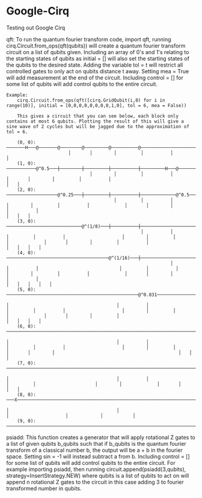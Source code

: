 # Google-Cirq
Testing out Google Cirq

qft:
    To run the quantum fourier transform code, import qft, running cirq.Circuit.from_ops(qft(qubits)) will create a quantum fourier transform circuit on a list of qubits given.
    Including an array of 0's and 1's relating to the starting states of qubits as initial = [] will also set the starting states of the qubits to the desired state.
    Adding the variable tol = t will restrict all controlled gates to only act on qubits distance t away.
    Setting mea = True will add measurement at the end of the circuit.
    Including control = [] for some list of qubits will add control qubits to the entire circuit.
    
    Example:
        cirq.Circuit.from_ops(qft([cirq.GridQubit(i,0) for i in range(10)], initial = [0,0,0,0,0,0,0,0,1,0], tol = 6, mea = False)) 
        
        This gives a circuit that you can see below, each block only contains at most 6 qubits. Plotting the result of this will give a sine wave of 2 cycles but will be jagged due to the approximation of tol = 6.
        
        (0, 0): ───────H───@───────@────────@─────────@──────────@───────────────────────────────────────────────────────────────────────────────────────────────────────────────────────────────────────────────────────────────────────────────────────────────────────────────────────────────────────────────────────────────────────────────────────────────────────────────────────────────────────×───────────────────
                           │       │        │         │          │                                                                                                                                                                                                                                                                                                                                       │
        (1, 0): ───────────@^0.5───┼────────┼─────────┼──────────┼─────────H───@───────@────────@─────────@──────────@───────────────────────────────────────────────────────────────────────────────────────────────────────────────────────────────────────────────────────────────────────────────────────────────────────────────────────────────────────────────────────────────────────────────────┼───×───────────────
                                   │        │         │          │             │       │        │         │          │                                                                                                                                                                                                                                                                                   │   │
        (2, 0): ───────────────────@^0.25───┼─────────┼──────────┼─────────────@^0.5───┼────────┼─────────┼──────────┼─────────H───@───────@────────@─────────@──────────@───────────────────────────────────────────────────────────────────────────────────────────────────────────────────────────────────────────────────────────────────────────────────────────────────────────────────────────────┼───┼───×───────────
                                            │         │          │                     │        │         │          │             │       │        │         │          │                                                                                                                                                                                                                               │   │   │
        (3, 0): ────────────────────────────@^(1/8)───┼──────────┼─────────────────────@^0.25───┼─────────┼──────────┼─────────────@^0.5───┼────────┼─────────┼──────────┼─────────H───@───────@────────@─────────@──────────@───────────────────────────────────────────────────────────────────────────────────────────────────────────────────────────────────────────────────────────────────────────┼───┼───┼───×───────
                                                      │          │                              │         │          │                     │        │         │          │             │       │        │         │          │                                                                                                                                                                           │   │   │   │
        (4, 0): ──────────────────────────────────────@^(1/16)───┼──────────────────────────────@^(1/8)───┼──────────┼─────────────────────@^0.25───┼─────────┼──────────┼─────────────@^0.5───┼────────┼─────────┼──────────┼─────────H───@───────@────────@─────────@──────────@───────────────────────────────────────────────────────────────────────────────────────────────────────────────────────┼───┼───┼───┼───×───
                                                                 │                                        │          │                              │         │          │                     │        │         │          │             │       │        │         │          │                                                                                                                       │   │   │   │   │
        (5, 0): ─────────────────────────────────────────────────@^0.031──────────────────────────────────@^(1/16)───┼──────────────────────────────@^(1/8)───┼──────────┼─────────────────────@^0.25───┼─────────┼──────────┼─────────────@^0.5───┼────────┼─────────┼──────────┼─────────H───@───────@────────@─────────@──────────────────────────────────────────────────────────────────────────────┼───┼───┼───┼───×───
                                                                                                                     │                                        │          │                              │         │          │                     │        │         │          │             │       │        │         │                                                                              │   │   │   │
        (6, 0): ─────────────────────────────────────────────────────────────────────────────────────────────────────@^0.031──────────────────────────────────@^(1/16)───┼──────────────────────────────@^(1/8)───┼──────────┼─────────────────────@^0.25───┼─────────┼──────────┼─────────────@^0.5───┼────────┼─────────┼──────────H───@───────@────────@──────────────────────────────────────────────┼───┼───┼───×───────
                                                                                                                                                                         │                                        │          │                              │         │          │                     │        │         │              │       │        │                                              │   │   │
        (7, 0): ─────────────────────────────────────────────────────────────────────────────────────────────────────────────────────────────────────────────────────────@^0.031──────────────────────────────────@^(1/16)───┼──────────────────────────────@^(1/8)───┼──────────┼─────────────────────@^0.25───┼─────────┼──────────────@^0.5───┼────────┼─────────H───@───────@────────────────────────┼───┼───×───────────
                                                                                                                                                                                                                             │                                        │          │                              │         │                      │        │             │       │                        │   │
        (8, 0): ───X─────────────────────────────────────────────────────────────────────────────────────────────────────────────────────────────────────────────────────────────────────────────────────────────────────────@^0.031──────────────────────────────────@^(1/16)───┼──────────────────────────────@^(1/8)───┼──────────────────────@^0.25───┼─────────────@^0.5───┼────────H───@───────────┼───×───────────────
                                                                                                                                                                                                                                                                                 │                                        │                               │                     │            │           │
        (9, 0): ─────────────────────────────────────────────────────────────────────────────────────────────────────────────────────────────────────────────────────────────────────────────────────────────────────────────────────────────────────────────────────────────────@^0.031──────────────────────────────────@^(1/16)────────────────────────@^(1/8)───────────────@^0.25───────@^0.5───H───×───────────────────

psiadd:
    This function creates a generator that will apply rotational Z gates to a list of given qubits b_qubits such that if b_qubits is the quantum fourier transform of a classical number b, the output will be a + b in the fourier space.
    Setting sin = -1 will instead subtract a from b.
    Including control = [] for some list of qubits will add control qubits to the entire circuit.
    For example importing psiadd, then running circuit.append(psiadd(3,qubits), strategy=InsertStrategy.NEW) where qubits is a list of qubits to act on will append n rotational Z gates to the circuit in this case adding 3 to fourier transformed number in qubits.